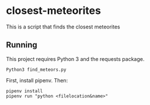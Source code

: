 # closest-meteorites
This is a script that finds the closest meteorites

## Running

This project requires Python 3 and the requests package.

`Python3 find_meteors.py`

First, install pipenv. Then:

```
pipenv install
pipenv run "python <filelocation&name>"

```````
